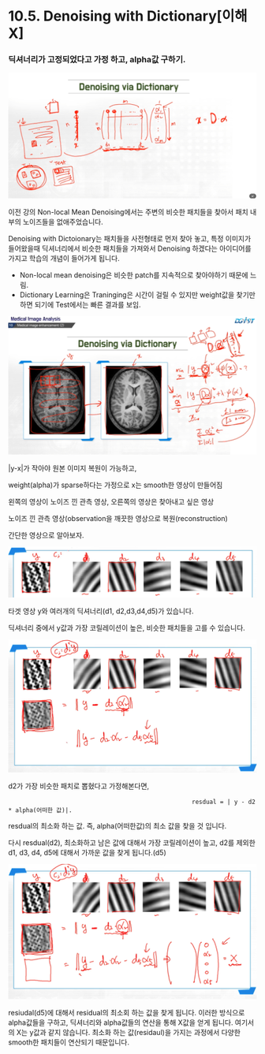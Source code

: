 # 10.5. Denoising with Dictionary[이해X]

### 딕셔너리가 고정되었다고 가정 하고, alpha값 구하기.

![image.png](/assets/의료인공지능/10_5_Denoising_with_Dictionary[이해X]/image.png)

이전 강의 Non-local Mean Denoising에서는 주변의 비슷한 패치들을 찾아서 패치 내부의 노이즈들을 없애주었습니다.

Denoising with Dictoionary는 패치들을 사전형태로 먼저 찾아 놓고, 특정 이미지가 들어왔을때 딕셔너리에서 비슷한 패치들을 가져와서 Denoising 하겠다는 아이디어를 가지고 학습의 개념이 들어가게  됩니다.

- Non-local mean denoising은 비슷한 patch를 지속적으로 찾아야하기 때문에 느림.
- Dictionary Learning은 Traninging은 시간이 걸릴 수 있지만 weight값을 찾기만 하면 되기에 Test에서는 빠른 결과를 보임.

![image.png](/assets/의료인공지능/10_5_Denoising_with_Dictionary[이해X]/image_1.png)

|y-x|가 작아야 원본 이미지 복원이 가능하고,

weight(alpha)가 sparse하다는 가정으로 x는 smooth한 영상이 만들어짐

왼쪽의 영상이 노이즈 낀 관측 영상, 오른쪽의 영상은 찾아내고 싶은 영상

노이즈 낀 관측 영상(observation을 깨끗한 영상으로 복원(reconstruction)

간단한 영상으로 알아보자.

![스크린샷 2025-06-18 16.50.45.png](/assets/의료인공지능/10_5_Denoising_with_Dictionary[이해X]/image_3.png)

타겟 영상 y와 여러개의 딕셔너리(d1, d2,d3,d4,d5)가 있습니다.

딕셔너리 중에서 y값과 가장 코릴레이션이 높은, 비슷한 패치들을 고를 수 있습니다.

![스크린샷 2025-06-18 18.10.18.png](/assets/의료인공지능/10_5_Denoising_with_Dictionary[이해X]/image_4.png)

d2가 가장 비슷한 패치로 뽑혔다고 가정해본다면,

                                                        resdual = | y - d2 * alpha(어떠한 값)|.

resdual의 최소화 하는 값. 즉, alpha(어떠한값)의 최소 값을 찾을 것 입니다. 

다시 resdual(d2), 최소화하고 남은 값에 대해서 가장 코릴레이션이 높고, d2를 제외한 d1, d3, d4, d5에 대해서 가까운 값을 찾게 됩니다.(d5)

![스크린샷 2025-06-18 18.16.40.png](/assets/의료인공지능/10_5_Denoising_with_Dictionary[이해X]/image_5.png)

resiudal(d5)에 대해서 residual의 최소회 하는 값을 찾게 됩니다. 이러한 방식으로 alpha값들을 구하고, 딕셔너리와 alpha값들의 연산을 통해 X값을 얻게 됩니다. 여기서의 X는 y값과 같지 않습니다. 최소화 하는 값(residaul)을 가지는 과정에서 다양한 smooth한 패치들이 연산되기 때문입니다.